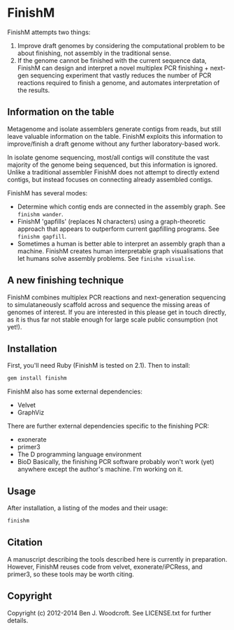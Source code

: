 # FinishM

FinishM attempts two things:

1. Improve draft genomes by considering the computational problem to be about finishing, not assembly in the traditional sense.
2. If the genome cannot be finished with the current sequence data, FinishM can design and interpret a novel multiplex PCR finishing + next-gen sequencing experiment that vastly reduces the number of PCR reactions required to finish a genome, and automates interpretation of the results.

## Information on the table
Metagenome and isolate assemblers generate contigs from reads, but still leave valuable information on the table. FinishM exploits this information to improve/finish a draft genome without any further laboratory-based work.

In isolate genome sequencing, most/all contigs will constitute the vast majority of the genome being sequenced, but this information is ignored. Unlike a traditional assembler FinishM does not attempt to directly extend contigs, but instead focuses on connecting already assembled contigs.

FinishM has several modes:
* Determine which contig ends are connected in the assembly graph. See `finishm wander`.
* FinishM 'gapfills' (replaces N characters) using a graph-theoretic approach that appears to outperform current gapfilling programs. See `finishm gapfill`.
* Sometimes a human is better able to interpret an assembly graph than a machine. FinishM creates human interpretable graph visualisations that let humans solve assembly problems. See `finishm visualise`.

## A new finishing technique

FinishM combines multiplex PCR reactions and next-generation sequencing to simulataneously scaffold across and sequence the missing areas of genomes of interest. If you are interested in this please get in touch directly, as it is thus far not stable enough for large scale public consumption (not yet!).

## Installation

First, you'll need Ruby (FinishM is tested on 2.1). Then to install:
```sh
gem install finishm
```

FinishM also has some external dependencies:
* Velvet
* GraphViz

There are further external dependencies specific to the finishing PCR:
* exonerate
* primer3
* The D programming language environment
* BioD
Basically, the finishing PCR software probably won't work (yet) anywhere except the author's machine. I'm working on it.

## Usage
After installation, a listing of the modes and their usage:
```sh
finishm
```

## Citation

A manuscript describing the tools described here is currently in preparation. However, FinishM reuses code from velvet, exonerate/iPCRess, and primer3, so these tools may be worth citing.

## Copyright

Copyright (c) 2012-2014 Ben J. Woodcroft. See LICENSE.txt for
further details.


